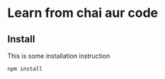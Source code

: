 # Learn from chai aur code

## Install

This is some installation  instruction

```bash
npm install
```